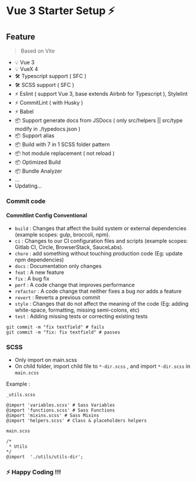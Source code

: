 

# Vue 3 Starter Setup ⚡
## Feature

> Based on Vite 

- 💡 Vue 3 
- 💡 VueX 4
- 🛠️ Typescript support ( SFC )
- 🛠️ SCSS  support ( SFC )
- ⚡️ Eslint ( support Vue 3, base extends Airbnb for Typescript ), Stylelint
- ⚡️ CommitLint ( with Husky )
- ⚡️ Babel
- 📦 Support generate docs from JSDocs ( only src/helpers || src/type modify in ./typedocs.json )
- 📦 Support alias
- 📦 Build with 7 in 1 SCSS folder pattern
- 📦 hot module replacement ( not reload )
- 📦 Optimized Build
- 📦 Bundle Analyzer
- ...
- Updating...

### Commit code

#### Commitlint Config Conventional

-   `build` : Changes that affect the build system or external dependencies (example scopes: gulp, broccoli, npm).
-   `ci` : Changes to our CI configuration files and scripts (example scopes: Gitlab CI, Circle, BrowserStack, SauceLabs).
-   `chore` : add something without touching production code (Eg: update npm dependencies)
-   `docs` : Documentation only changes
-   `feat` : A new feature
-   `fix` : A bug fix
-   `perf` : A code change that improves performance
-   `refactor` : A code change that neither fixes a bug nor adds a feature
-   `revert` : Reverts a previous commit
-   `style` : Changes that do not affect the meaning of the code (Eg: adding white-space, formatting, missing semi-colons, etc)
-   `test` : Adding missing tests or correcting existing tests

```
git commit -m "fix textfield" # fails
git commit -m "fix: fix textfield" # passes
```
### SCSS

-   Only import on main.scss
-   On child folder, import child file to `*-dir.scss` , and import `*-dir.scss` in `main.scss`

Example :

`_utils.scss`

```
@import 'variables.scss' # Sass Variables
@import 'functions.scss' # Sass Functions
@import 'mixins.scss' # Sass Mixins
@import 'helpers.scss' # Class & placeholders helpers
```
`main.scss`

```
/*
 * Utils
*/
@import  './utils/utils-dir';
```

### ⚡️ Happy Coding !!! 
